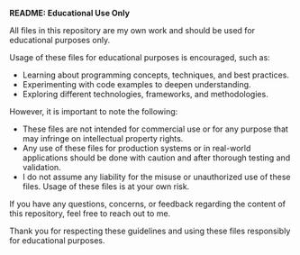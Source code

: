 **README: Educational Use Only**

All files in this repository are my own work and should be used for educational purposes only.

Usage of these files for educational purposes is encouraged, such as:

- Learning about programming concepts, techniques, and best practices.
- Experimenting with code examples to deepen understanding.
- Exploring different technologies, frameworks, and methodologies.

However, it is important to note the following:

- These files are not intended for commercial use or for any purpose that may infringe on intellectual property rights.
- Any use of these files for production systems or in real-world applications should be done with caution and after thorough testing and validation.
- I do not assume any liability for the misuse or unauthorized use of these files. Usage of these files is at your own risk.

If you have any questions, concerns, or feedback regarding the content of this repository, feel free to reach out to me.

Thank you for respecting these guidelines and using these files responsibly for educational purposes.
